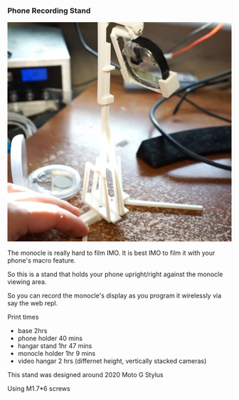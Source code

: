 ### Phone Recording Stand

<img src="./monocle-stand.JPG"/>

The monocle is really hard to film IMO. It is best IMO to film it with your phone's macro feature.

So this is a stand that holds your phone upright/right against the monocle viewing area.

So you can record the monocle's display as you program it wirelessly via say the web repl.

Print times

- base 2hrs
- phone holder 40 mins
- hangar stand 1hr 47 mins
- monocle holder 1hr 9 mins
- video hangar 2 hrs (differnet height, vertically stacked cameras)

This stand was designed around 2020 Moto G Stylus

Using M1.7*6 screws
